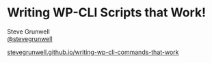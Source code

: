 # Writing WP-CLI Scripts that Work!

Steve Grunwell<br>
[@stevegrunwell](https://twitter.com/stevegrunwell)

[stevegrunwell.github.io/writing-wp-cli-commands-that-work](http://stevegrunwell.github.io/writing-wp-cli-commands-that-work) <!-- .element: class="slides-link" -->
